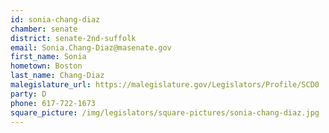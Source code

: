 ```yaml
---
id: sonia-chang-diaz
chamber: senate
district: senate-2nd-suffolk
email: Sonia.Chang-Diaz@masenate.gov
first_name: Sonia
hometown: Boston
last_name: Chang-Diaz
malegislature_url: https://malegislature.gov/Legislators/Profile/SCD0
party: D
phone: 617-722-1673
square_picture: /img/legislators/square-pictures/sonia-chang-diaz.jpg
---
```

